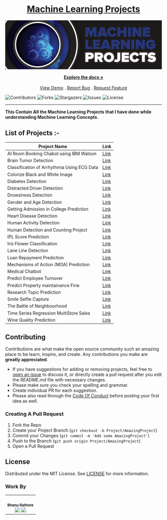 <div Align="center"><h1> <a href="https://BhanuRathore21.github.io/Machine-Learning-Projects/">Machine Learning Projects </a></h1><img alt="GIF" src="01%20Start/resources/a.png"/></div>

<p align="center">
    <a href="https://github.com/BhanuRathore21/Machine-Learning-Projects"><strong>Explore the docs »</strong></a>
    <br/>
    <br/>
    <a href="https://github.com/BhanuRathore21/Machine-Learning-Projects">View Demo</a>
    .
    <a href="https://github.com/BhanuRathore21/Machine-Learning-Projects/issues">Report Bug</a>
    .
    <a href="https://github.com/BhanuRathore21/Machine-Learning-Projects/issues">Request Feature</a>
  </p>
</p>


![Contributors](https://img.shields.io/github/contributors/BhanuRathore21/Machine-Learning-Projects?color=dark-green) ![Forks](https://img.shields.io/github/forks/BhanuRathore21/Machine-Learning-Projects?style=social) ![Stargazers](https://img.shields.io/github/stars/BhanuRathore21/Machine-Learning-Projects?style=social) ![Issues](https://img.shields.io/github/issues/BhanuRathore21/Machine-Learning-Projects) ![License](https://img.shields.io/github/license/BhanuRathore21/Machine-Learning-Projects) 

------------------

**This Contain All the Machine Learning Projects that I have done while understanding Machine Learning Concepts.**


## List of Projects :-

| Project Name                                | Link                                                                                                                                 |
|---------------------------------------------|--------------------------------------------------------------------------------------------------------------------------------------|
| AI Room Booking Chabot using IBM Watson     | [Link](https://github.com/BhanuRathore21/Machine-Learning-Projects/tree/main/AI%20Room%20Booking%20Chatbot%20%5BIBM%20WATSON%5D)             |
| Brain Tumor Detection                       | [Link](https://github.com/BhanuRathore21/Machine-Learning-Projects/tree/main/BRAIN%20TUMOR%20DETECTION%20%5BEND%202%20END%5D)                |
| Classification of Arrhythmia Using ECG Data | [Link](https://github.com/BhanuRathore21/Machine-Learning-Projects/tree/main/Classification%20of%20Arrhythmia%20%5BECG%20DATA%5D)            |
| Colorize Black and White Image              | [Link](https://github.com/BhanuRathore21/Machine-Learning-Projects/tree/main/Colorize%20Black%20%26%20white%20images%20%5BOPEN%20CV%5D)      |
| Diabetes Detection                          | [Link](https://github.com/BhanuRathore21/Machine-Learning-Projects/tree/main/Diabetes%20Prediction%20%5BEND%202%20END%5D)                    |
| Distracted Driver Detection                 | [Link](https://github.com/BhanuRathore21/Machine-Learning-Projects/tree/main/Distracted%20Driver%20Detection)                                |
| Drowsiness Detection                        | [Link](https://github.com/BhanuRathore21/Machine-Learning-Projects/tree/main/Drowsiness%20detection%20%5BOPEN%20CV%5D)                       |
| Gender and Age Detection                    | [Link](https://github.com/BhanuRathore21/Machine-Learning-Projects/tree/main/Gender%20and%20age%20detection%20using%20deep%20learning)       |
| Getting Admission in College Prediction     | [Link](https://github.com/BhanuRathore21/Machine-Learning-Projects/tree/main/Getting%20Admission%20in%20College%20Prediction)                |
| Heart Disease Detection                     | [Link](https://github.com/BhanuRathore21/Machine-Learning-Projects/tree/main/Heart%20Disease%20Prediction%20%5BEND%202%20END%5D)             |
| Human Activity Detection                    | [Link](https://github.com/BhanuRathore21/Machine-Learning-Projects/tree/main/Human%20Activity%20Detection)                                   |
| Human Detection and Counting Project        | [Link](https://github.com/BhanuRathore21/Machine-Learning-Projects/tree/main/Human%20Detection%20%26%20Counting%20Project%20%5BOPEN%20CV%5D) |
| IPL Score Prediction                        | [Link](https://github.com/BhanuRathore21/Machine-Learning-Projects/tree/main/IPL%20Score%20Prediction)                                       |
| Iris Flower Classification                  | [Link](https://github.com/BhanuRathore21/Machine-Learning-Projects/tree/main/Iris%20Flower%20Classification)                                 |
| Lane Line Detection                         | [Link](https://github.com/BhanuRathore21/Machine-Learning-Projects/tree/main/Lane%20Line%20Detection%20%5BOPEN%20CV%5D)                      |
| Loan Repayment Prediction                   | [Link](https://github.com/BhanuRathore21/Machine-Learning-Projects/tree/main/Loan%20Repayment%20Prediction)                                  |
| Mechanisms of Action (MOA) Prediction       | [Link](https://github.com/BhanuRathore21/Machine-Learning-Projects/tree/main/Mechanisms%20Of%20Action%20(MoA)%20Prediction)                  |
| Medical Chatbot                             | [Link](https://github.com/BhanuRathore21/Machine-Learning-Projects/tree/main/Medical%20Chatbot%20%5BEND%202%20END%5D%20%5BNLP%5D)            |
| Predict Employee Turnover                   | [Link](https://github.com/BhanuRathore21/Machine-Learning-Projects/tree/main/Predict%20Employee%20Turnover%20with%20scikitlearn)             |
| Predict Property maintainance Fine          | [Link](https://github.com/BhanuRathore21/Machine-Learning-Projects/tree/main/Predicting%20Property%20Maintenance%20Fines)                    |
| Research Topic Prediction                   | [Link](https://github.com/BhanuRathore21/Machine-Learning-Projects/tree/main/Research%20topic%20Prediction)                                  |
| Smile Selfie Capture                        | [Link](https://github.com/BhanuRathore21/Machine-Learning-Projects/tree/main/Smile%20Selfie%20Capture%20Project%20%20%5BOPEN%20CV%5D)        |
| The Battle of Neighbourhood                 | [Link](https://github.com/BhanuRathore21/Machine-Learning-Projects/tree/main/The%20Battle%20of%20Neighborhoods%20-Coursera%20capstone)       |
| Time Series Regression MultiStore Sales     | [Link](https://github.com/BhanuRathore21/Machine-Learning-Projects/tree/main/TimeSeries%20Multi%20StoreSales%20prediction)                   |
| Wine Quality Prediction                     | [Link](https://github.com/BhanuRathore21/Machine-Learning-Projects/tree/main/Wine%20Quality%20prediction)                                    |


## Contributing

Contributions are what make the open source community such an amazing place to be learn, inspire, and create. Any contributions you make are **greatly appreciated**.
* If you have suggestions for adding or removing projects, feel free to [open an issue](https://github.com/BhanuRathore21/Machine-Learning-Projects/issues/new) to discuss it, or directly create a pull request after you edit the *README.md* file with necessary changes.
* Please make sure you check your spelling and grammar.
* Create individual PR for each suggestion.
* Please also read through the [Code Of Conduct](https://github.com/BhanuRathore21/Machine-Learning-Projects/blob/main/CODE_OF_CONDUCT.md) before posting your first idea as well.

### Creating A Pull Request

1. Fork the Repo
2. Create your Project Branch (`git checkout -b Project/AmazingProject`)
3. Commit your Changes (`git commit -m 'Add some AmazingProject'`)
4. Push to the Branch (`git push origin Project/AmazingProject`)
5. Open a Pull Request

## License

Distributed under the MIT License. See [LICENSE](https://github.com/BhanuRathore21/Machine-Learning-Projects/blob/main/LICENSE.md) for more information.

### Work By
 
 <table>
  <tr>
    <td align="center"><a href="https://github.com/BhanuRathore21"><img src="https://avatars2.githubusercontent.com/u/55739302?s=400&u=1e7714cb1cbe3437a527a877486c94611f0e7ab0&v=4" width="100px;" alt=""/><br /><sub><b>Bhanu Rathore</b></sub></a><br /><a href="https://github.com/BhanuRathore21" title="github"><img src="https://img.shields.io/github/followers/BhanuRathore21?style=social"></a> <a href="(https://twitter.com/bhanurathore001)" title="twitter"><img src="https://img.shields.io/twitter/follow/bhanurathore001?label=twitter&style=social"></a></td>
   <tr>
  <table>
